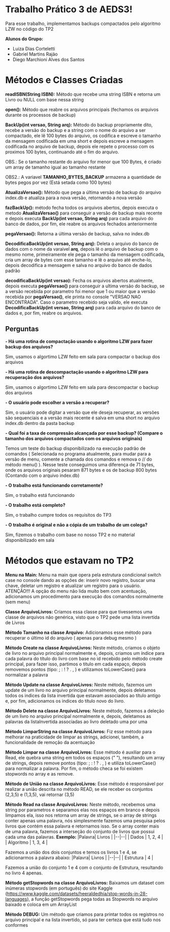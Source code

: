 # Trabalho Prático 3 de AEDS3!

Para esse trabalho, implementamos backups compactados pelo algoritmo LZW no código do TP2 

**Alunos do Grupo:** 
* Luiza Dias Corteletti &nbsp;
* Gabriel Martins Rajão &nbsp;
* Diego Marchioni Alves dos Santos


# Métodos e Classes Criadas

**readISBN(String ISBN):** Método que recebe uma string ISBN e retorna um Livro ou NULL com base nessa string

**open():** Método que reabre os arquivos principais (fechamos os arquivos durante os processos de backup)

**BackUp(int versao, String arq):** Método do backup propriamente dito, recebe a versão do backup e a string com o nome do arquivo a ser compactado, ele lê 100 bytes do arquivo, os codifica e escreve o tamanho da mensagem codificada em uma short e depois escreve a mensagem codificada no arquivo de backup, depois ele repete o processo com os proximos 100 bytes, continuando até o fim do arquivo.

OBS.: Se o tamanho restante do arquivo for menor que 100 Bytes, é criado um array de tamanho igual ao tamanho restante

OBS2.: A variavel **TAMANHO_BYTES_BACKUP** armazena a quantidade de bytes pegos por vez (Está setada como 100 bytes)

**AtualizaVersao():** Método que pega a última versão de backup do arquivo index.db e atualiza para a nova versão, retornando a nova versão

**fazBackUp():** método fecha todos os arquivos abertos, depois executa o metodo **AtualizaVersao()** para conseguir a versão de backup mais recente e depois executa **BackUp(int versao, String arq)** para cada arquivo do banco de dados, por fim, ele reabre os arquivos fechados anteriormente 

**pegaVersao():** Retorna a última versão de backup, salva no index.db

**DecodificaBackUp(int versao, String arq):** Deleta o arquivo do banco de dados com o nome da varaivel **arq**, depois lê o arquivo de backup com o mesmo nome, primeiramente ele pega o tamanho da mensagem codificada, cria um array de bytes com esse tamanho e lê o arquivo até enche-lo, depois decodifica a mensagem e salva no arquivo do banco de dados padrão

**decodificaBackUp(int versao):** Fecha os arquivos abertos atualmente, depois executa **pegaVersao()** para conseguir a ultima versão do backup, se a versão recebida por parametro foi menor que 1 ou maior que a  versão recebida por **pegaVersao()**, ele printa no console "VERSAO NAO ENCONTRADA". Caso o parametro recebido seja valido, ele executa **DecodificaBackUp(int versao, String arq)** para cada arquivo do banco de dados e, por fim, reabre os arquivos.



## Perguntas

**-   Há uma rotina de compactação usando o algoritmo LZW para fazer backup dos arquivos?**

Sim, usamos o algortimo LZW feito em sala para compactar o backup dos arquivos

**-   Há uma rotina de descompactação usando o algoritmo LZW para recuperação dos arquivos?**

Sim, usamos o algortimo LZW feito em sala para descompactar o backup dos arquivos

**-   O usuário pode escolher a versão a recuperar?**

Sim, o usuário pode digitar a versão que ele deseja recuperar, as versões são sequenciais e a versão mais recente é salva em uma short no arquivo index.db dentro da pasta backup

**-   Qual foi a taxa de compressão alcançada por esse backup? (Compare o tamanho dos arquivos compactados com os arquivos originais)**

Temos um teste do backup disponibilizado na execução padrão de comandos ( Selecionada no programa atualmente, para mudar para a versão de menu, comente a chamada dos comandos e remova o // do método menu() ).
Nesse teste conseguimos uma diferença de 71 bytes, onde os arquivos originais pesaram 871 bytes e os de backup 800 bytes (Contando com o arquivo index.db)

**-   O trabalho está funcionando corretamente?**

Sim, o trabalho está funcionando

**-   O trabalho está completo?**

Sim, o trabalho cumpre todos os requisitos do TP3

**-   O trabalho é original e não a cópia de um trabalho de um colega?**

Sim, fizemos o trabalho com base no nosso TP2 e no material disponibilizado em sala



# Métodos que estavam no TP2

**Menu na Main:** Menu na main que opera pela estrutura condicional switch case no console dando as opções de: inserir novo registro, buscar uma chave, deletar um registro e atualizar um registro para o usuário.
ATENÇÃO!!! A opção do menu não lida muito bem com acentuação, adicionamos um procedimento para execução dos comandos normalmente (sem menu)

**Classe ArquivoLivros:** Criamos essa classe para que tivessemos uma classe de arquivos não genérica, visto que o TP2 pede uma lista invertida de Livros

**Método Tamanho na classe Arquivo:** Adicionamos esse método para recuperar o último id do arquivo ( apenas para debug mesmo )

**Método Create na classe ArquivoLivros:** Neste método, criamos o objeto de livro no arquivo principal normalmente e, depois, criamos um índice para cada palavra do título do livro com base no id recebido pelo método create principal, para fazer isso, partimos o titulo em cada espaço, depois removemos pontos (tipo: ; : ! ? . , ) e utilizamos toLowerCase() para normalizar a palavra

**Método Update na classe ArquivoLivros:** Neste método, fazemos um update de um livro no arquivo principal normalmente, depois deletamos todos os indices da lista invertida que estavam associados ao título antigo e, por fim, adicionamos os indices do título novo do livro.

**Método Delete na classe ArquivoLivros:** Neste método, fazemos a deleção de um livro no arquivo principal normalmente e, depois, deletamos as palavras da listaInvertida associadas ao livro deletado uma por uma

**Método LimparString na classe ArquivoLivros:** Fiz esse método para melhorar na praticidade de limpar as strings, adicionei, também, a funcionalidade de remoção da acentuação

**Método Limpar na classe ArquivoLivros:** Esse método é auxiliar para o Read, ele quebra uma string em todos os espaços (" "), resultando um array de strings, depois remove pontos (tipo: ; : ! ? . , ) e utiliza toLowerCase() para normalizar a palavra. Por fim, o método checa se foi existem stopwords no array e as remove.

**Método de União na classe ArquivoLivros:** Esse método é responsável por realizar a união descrita no método READ, se ele receber os conjuntos (2,3,5) e (1,3,5), vai retornar (3,5) 

**Método Read na classe ArquivoLivros:** Neste método, recebemos uma string por parametros e separamos elas nos espaços em branco e depois limpamos ela, isso nos retorna um array de strings, se o array de strings conter apenas uma palavra, nós simplesmente fazemos uma pesquisa pelos livros que contém essa palavra e retornamos isso. Se o array conter mais de uma palavra, fazemos a interseção do conjunto de livros que possui cada uma das palavras. **Exemplo:** 
|Palavra| Livros  |
|--|--|
| Dados | 1, 2, 4  |
| Algoritmo | 1, 3, 4  |

Fazemos a união dos dois conjuntos e temos os livros 1 e 4, se adicionarmos a palavra abaixo:
|Palavra| Livros  |
|--|--|
| Estrutura | 4  |


Fazemos a união do conjunto 1 e 4 com o conjunto de Estrutura, resultando no livro 4 apenas.

**Método getStopwords na classe ArquivoLivros:** Baixamos um dataset com inúmeras stopwords (em português) do site Kaggle (https://www.kaggle.com/datasets/heeraldedhia/stop-words-in-28-languages), a função getStopwords pega todas as Stopwords no arquivo baixado e coloca em um ArrayList

**Método DEBUG:** Um método que criamos para printar todos os registros no arquivo principal e na lista invertido, só para ter certeza que está tudo nos conformes
